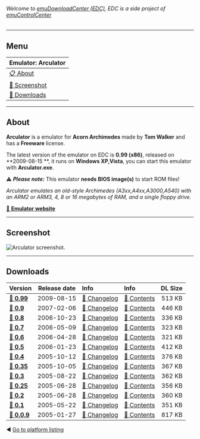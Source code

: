 ###### Welcome to [emuDownloadCenter (EDC)](https://github.com/PhoenixInteractiveNL/emuDownloadCenter/wiki/), EDC is a side project of [emuControlCenter](https://github.com/PhoenixInteractiveNL/emuControlCenter/wiki/)
***
## Menu
| **Emulator: Arculator** |
|:---------|
| [:clipboard: About](#about) |
| [:sunrise: Screenshot](#screenshot) |
| [:floppy_disk: Downloads](#downloads) |
***
## About
**Arculator** is a emulator for **Acorn Archimedes** made by **Tom Walker** and has a **Freeware** license.

The latest version of the emulator on EDC is **0.99 (x86)**, released on **2009-08-15 **, it runs on **Windows XP,Vista**, you can start this emulator with **Arculator.exe**.

:warning: _**Please note:**_ This emulator **needs BIOS image(s)** to start ROM files!

_Arculator emulates an old-style Archimedes (A3xx,A4xx,A3000,A540) with an ARM2 or ARM3, 4, 8 or 16 megabytes of RAM, and a single floppy drive._

[:link: **Emulator website**](http://b-em.bbcmicro.com/arculator/)
***
## Screenshot
![](https://raw.githubusercontent.com/PhoenixInteractiveNL/emuDownloadCenter/master/hooks/arculator/screen.jpg "Arculator screenshot.")
***
## Downloads
| Version  | Release date  | Info       | Info       | DL Size    |
|:---------|:-------------:|:-----------|:-----------|-----------:|
| [:floppy_disk: **0.99**](https://github.com/PhoenixInteractiveNL/edc-repo0001/raw/master/arculator/0.99.7z) | 2009-08-15 | [:page_facing_up: Changelog](https://github.com/PhoenixInteractiveNL/edc-repo0001/blob/master/arculator/0.99_changelog.txt) | [:mag_right: Contents](https://github.com/PhoenixInteractiveNL/edc-repo0001/blob/master/arculator/0.99_contents.txt) | 513 KB |
| [:floppy_disk: **0.9**](https://github.com/PhoenixInteractiveNL/edc-repo0001/raw/master/arculator/0.9.7z) | 2007-02-06 | [:page_facing_up: Changelog](https://github.com/PhoenixInteractiveNL/edc-repo0001/blob/master/arculator/0.9_changelog.txt) | [:mag_right: Contents](https://github.com/PhoenixInteractiveNL/edc-repo0001/blob/master/arculator/0.9_contents.txt) | 446 KB |
| [:floppy_disk: **0.8**](https://github.com/PhoenixInteractiveNL/edc-repo0001/raw/master/arculator/0.8.7z) | 2006-10-23 | [:page_facing_up: Changelog](https://github.com/PhoenixInteractiveNL/edc-repo0001/blob/master/arculator/0.8_changelog.txt) | [:mag_right: Contents](https://github.com/PhoenixInteractiveNL/edc-repo0001/blob/master/arculator/0.8_contents.txt) | 336 KB |
| [:floppy_disk: **0.7**](https://github.com/PhoenixInteractiveNL/edc-repo0001/raw/master/arculator/0.7.7z) | 2006-05-09 | [:page_facing_up: Changelog](https://github.com/PhoenixInteractiveNL/edc-repo0001/blob/master/arculator/0.7_changelog.txt) | [:mag_right: Contents](https://github.com/PhoenixInteractiveNL/edc-repo0001/blob/master/arculator/0.7_contents.txt) | 323 KB |
| [:floppy_disk: **0.6**](https://github.com/PhoenixInteractiveNL/edc-repo0001/raw/master/arculator/0.6.7z) | 2006-04-28 | [:page_facing_up: Changelog](https://github.com/PhoenixInteractiveNL/edc-repo0001/blob/master/arculator/0.6_changelog.txt) | [:mag_right: Contents](https://github.com/PhoenixInteractiveNL/edc-repo0001/blob/master/arculator/0.6_contents.txt) | 321 KB |
| [:floppy_disk: **0.5**](https://github.com/PhoenixInteractiveNL/edc-repo0001/raw/master/arculator/0.5.7z) | 2006-01-23 | [:page_facing_up: Changelog](https://github.com/PhoenixInteractiveNL/edc-repo0001/blob/master/arculator/0.5_changelog.txt) | [:mag_right: Contents](https://github.com/PhoenixInteractiveNL/edc-repo0001/blob/master/arculator/0.5_contents.txt) | 412 KB |
| [:floppy_disk: **0.4**](https://github.com/PhoenixInteractiveNL/edc-repo0001/raw/master/arculator/0.4.7z) | 2005-10-12 | [:page_facing_up: Changelog](https://github.com/PhoenixInteractiveNL/edc-repo0001/blob/master/arculator/0.4_changelog.txt) | [:mag_right: Contents](https://github.com/PhoenixInteractiveNL/edc-repo0001/blob/master/arculator/0.4_contents.txt) | 376 KB |
| [:floppy_disk: **0.35**](https://github.com/PhoenixInteractiveNL/edc-repo0001/raw/master/arculator/0.35.7z) | 2005-10-05 | [:page_facing_up: Changelog](https://github.com/PhoenixInteractiveNL/edc-repo0001/blob/master/arculator/0.35_changelog.txt) | [:mag_right: Contents](https://github.com/PhoenixInteractiveNL/edc-repo0001/blob/master/arculator/0.35_contents.txt) | 367 KB |
| [:floppy_disk: **0.3**](https://github.com/PhoenixInteractiveNL/edc-repo0001/raw/master/arculator/0.3.7z) | 2005-08-22 | [:page_facing_up: Changelog](https://github.com/PhoenixInteractiveNL/edc-repo0001/blob/master/arculator/0.3_changelog.txt) | [:mag_right: Contents](https://github.com/PhoenixInteractiveNL/edc-repo0001/blob/master/arculator/0.3_contents.txt) | 362 KB |
| [:floppy_disk: **0.25**](https://github.com/PhoenixInteractiveNL/edc-repo0001/raw/master/arculator/0.25.7z) | 2005-06-28 | [:page_facing_up: Changelog](https://github.com/PhoenixInteractiveNL/edc-repo0001/blob/master/arculator/0.25_changelog.txt) | [:mag_right: Contents](https://github.com/PhoenixInteractiveNL/edc-repo0001/blob/master/arculator/0.25_contents.txt) | 356 KB |
| [:floppy_disk: **0.2**](https://github.com/PhoenixInteractiveNL/edc-repo0001/raw/master/arculator/0.2.7z) | 2005-06-28 | [:page_facing_up: Changelog](https://github.com/PhoenixInteractiveNL/edc-repo0001/blob/master/arculator/0.2_changelog.txt) | [:mag_right: Contents](https://github.com/PhoenixInteractiveNL/edc-repo0001/blob/master/arculator/0.2_contents.txt) | 360 KB |
| [:floppy_disk: **0.1**](https://github.com/PhoenixInteractiveNL/edc-repo0001/raw/master/arculator/0.1.7z) | 2005-05-22 | [:page_facing_up: Changelog](https://github.com/PhoenixInteractiveNL/edc-repo0001/blob/master/arculator/0.1_changelog.txt) | [:mag_right: Contents](https://github.com/PhoenixInteractiveNL/edc-repo0001/blob/master/arculator/0.1_contents.txt) | 351 KB |
| [:floppy_disk: **0.0.9**](https://github.com/PhoenixInteractiveNL/edc-repo0001/raw/master/arculator/0.0.9.7z) | 2005-01-27 | [:page_facing_up: Changelog](https://github.com/PhoenixInteractiveNL/edc-repo0001/blob/master/arculator/0.0.9_changelog.txt) | [:mag_right: Contents](https://github.com/PhoenixInteractiveNL/edc-repo0001/blob/master/arculator/0.0.9_contents.txt) | 817 KB |

:arrow_backward: [Go to platform listing](https://github.com/PhoenixInteractiveNL/emuDownloadCenter/wiki/EDC-Platform-List)
